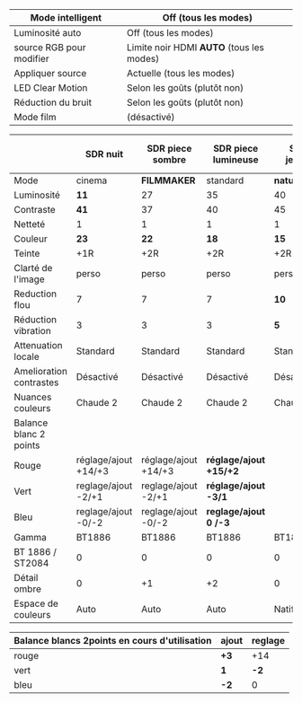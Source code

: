 | Mode intelligent         | Off (tous les modes)                        |
| ------------------------ | ------------------------------------------- |
| Luminosité auto          | Off (tous les modes)                        |
| source RGB pour modifier | Limite noir HDMI  **AUTO** (tous les modes) |
| Appliquer source         | Actuelle (tous les modes)                   |
| LED Clear Motion         | Selon les goûts (plutôt non)                |
| Réduction du bruit       | Selon les goûts (plutôt non)                |
| Mode film                | (désactivé)                                 |


|                         | SDR nuit             | SDR piece sombre     | SDR piece lumineuse      | SDR jour jeux/sport | HDR film penombre (nuit) | HDR  film jour Maximum | HDR film jour  Flavored | SDR PS4 jour jeux        |
| ----------------------- | -------------------- | -------------------- | ------------------------ | ------------------- | ------------------------ | ---------------------- | ----------------------- | ------------------------ |
| Mode                    | cinema               | **FILMMAKER**        | standard                 | **naturel**         | cinema                   | **FILMMAKER**          | **FILMMAKER**           | standard                 |
| Luminosité              | **11**               | 27                   | 35                       | 40                  | **35** (32)              | **50**                 | **45**                  | 35                       |
| Contraste               | **41**               | 37                   | 40                       | 45                  | **42**( 37)              | **50**                 | **41**                  | 40                       |
| Netteté                 | 1                    | 1                    | 1                        | 1                   | 0                        | 0                      | 0                       | 1                        |
| Couleur                 | **23**               | **22**               | **18**                   | **15**              | **18** (22)              | 18                     | 18                      | **18**                   |
| Teinte                  | +1R                  | +2R                  | +2R                      | +2R                 | +1R                      | +2R                    | +2R                     | +2R                      |
| Clarté de l'image       | perso                | perso                | perso                    | perso/desactivé     | perso                    | perso                  | perso                   | **auto**                 |
| Reduction flou          | 7                    | 7                    | 7                        | **10**              | 7                        | 7                      | 7                       |                          |
| Réduction vibration     | 3                    | 3                    | 3                        | **5**               | 3                        | 3                      | 3                       |                          |
| Attenuation locale      | Standard             | Standard             | Standard                 | Standard            | **standard**             | **elevé**              | **standard**            | Standard                 |
| Amelioration contrastes | Désactivé            | Désactivé            | Désactivé                | Désactivé           | **bas**                  | **elevé**              | **bas**                 | Désactivé                |
| Nuances couleurs        | Chaude 2             | Chaude 2             | Chaude 2                 | Chaude 2            | Chaude 2                 | Chaude 2               | Chaude 2                | Chaude 2                 |
| Balance blanc 2 points  |                      |                      |                          |                     |                          |                        |                         |                          |
| Rouge                   | réglage/ajout +14/+3 | réglage/ajout +14/+3 | **réglage/ajout +15/+2** |                     | réglage/ajou +7/+1       | réglage/ajout +7/+1    | réglage/ajou +7/+1      | **réglage/ajout +15/+2** |
| Vert                    | reglage/ajout -2/+1  | reglage/ajout -2/+1  | **réglage/ajout -3/1**   |                     | reglage -1               | reglage -1             | reglage -1              | **réglage/ajout -3/1**   |
| Bleu                    | reglage/ajout -0/-2  | reglage/ajout -0/-2  | **reglage/ajout 0 /-3**  |                     | ajout -3                 | ajout -3               | ajout -3                | **reglage/ajout 0 /-3**  |
| Gamma                   | BT1886               | BT1886               | BT1886                   | BT1886              | ST2084                   | ST2084                 | ST2084                  | BT1886                   |
| BT 1886 / ST2084        | 0                    | 0                    | 0                        | 0                   | 0                        | **-1**                 | **0**                   | 0                        |
| Détail ombre            | 0                    | +1                   | +2                       | 0                   | **0**                    | **+1**                 | **+3**                  | 0                        |
| Espace de couleurs      | Auto                 | Auto                 | Auto                     | Natif grisé         | **auto**                 | **auto**               | auto                    | **auto**                 |

| Balance blancs 2points en cours d'utilisation | ajout  | reglage |
| --------------------------------------------- | ------ | ------- |
| rouge                                         | **+3** | +14     |
| vert                                          | **1**  | **-2**  |
| bleu                                          | **-2** | 0       |

